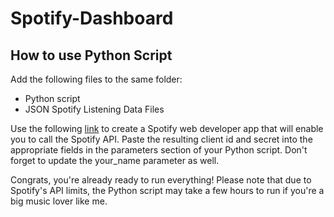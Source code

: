 # Spotify-Dashboard
## How to use Python Script
Add the following files to the same folder:
* Python script
* JSON Spotify Listening Data Files

Use the following [link](https://developer.spotify.com/documentation/web-api/concepts/apps "Named link title") to create a Spotify web developer app that will enable you to call the Spotify API. Paste the resulting client id and secret into the appropriate fields in the parameters section of your Python script. Don't forget to update the your_name parameter as well.

Congrats, you're already ready to run everything! Please note that due to Spotify's API limits, the Python script may take a few hours to run if you're a big music lover like me.
